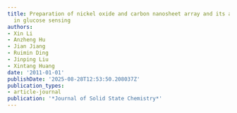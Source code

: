 ```yaml
---
title: Preparation of nickel oxide and carbon nanosheet array and its application
  in glucose sensing
authors:
- Xin Li
- Anzheng Hu
- Jian Jiang
- Ruimin Ding
- Jinping Liu
- Xintang Huang
date: '2011-01-01'
publishDate: '2025-08-28T12:53:50.208037Z'
publication_types:
- article-journal
publication: '*Journal of Solid State Chemistry*'
---
```

